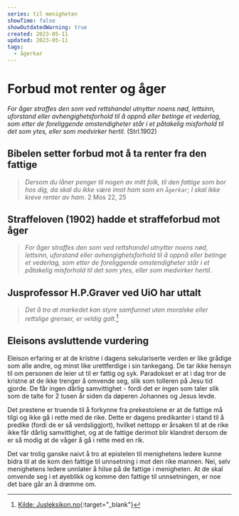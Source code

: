 ```yaml
---
series: til menigheten
showTime: false
showOutdatedWarning: true
created: 2023-05-11
updated: 2023-05-11
tags:
  - ågerkar
---
```


# Forbud mot renter og åger
_For åger straffes den som ved rettshandel utnytter noens nød, lettsinn, uforstand eller avhengighetsforhold til å oppnå eller betinge et vederlag, som etter de foreliggende omstendigheter står i et påtakelig misforhold til det som ytes, eller som medvirker hertil._ (Strl.1902)

## Bibelen setter forbud mot å ta renter fra den fattige
> _Dersom du låner penger til nogen av mitt folk, til den fattige som bor hos dig, da skal du ikke være imot ham som en `ågerkar`; I skal ikke kreve renter av ham._ 2 Mos 22, 25

## Straffeloven (1902) hadde et straffeforbud mot åger
> _For åger straffes den som ved rettshandel utnytter noens nød, lettsinn, uforstand eller avhengighetsforhold til å oppnå eller betinge et vederlag, som etter de foreliggende omstendigheter står i et påtakelig misforhold til det som ytes, eller som medvirker hertil._

## Jusprofessor H.P.Graver ved UiO har uttalt
> _Det å tro at markedet kan styre samfunnet uten moralske eller rettslige grenser, er veldig galt._[^1]

## Eleisons avsluttende vurdering
Eleison erfaring er at de kristne i dagens sekulariserte verden er like grådige som alle andre, og minst like urettferdige i sin tankegang. De tar ikke hensyn til om personen de leier ut til er fattig og syk. Paradokset er at i dag tror de kristne at de ikke trenger å omvende seg, slik som tolleren på Jesu tid gjorde. De får ingen dårlig samvittighet - fordi det er ingen som taler slik som de talte for 2 tusen år siden da døperen Johannes og Jesus levde.

Det prestene er truende til å forkynne fra prekestolene er at de fattige må tilgi og ikke gå i rette med de rike. Dette er dagens predikanter i stand til å predike (fordi de er så verdsliggjort), hvilket nettopp er årsaken til at de rike ikke får dårlig samvittighet, og at de fattige derimot blir klandret dersom de er så modig at de våger å gå i rette med en rik.

Det var trolig ganske naivt å tro at epistelen til menighetens ledere kunne bidra til at de kom den fattige til unnsetning i mot den rike mannen. Nei, selv menighetens ledere unnlater å hilse på de fattige i menigheten. At de skal omvende seg i et øyeblikk og komme den fattige til unnsetningen, er noe det bare går an å drømme om.

[^1]: [Kilde: Jusleksikon.no](https://jusleksikon.no/wiki/%C3%85ger){:target="_blank"}